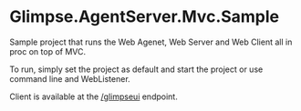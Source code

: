 ﻿# Glimpse.AgentServer.Mvc.Sample

Sample project that runs the Web Agenet, Web Server and Web Client all in proc on top of MVC. 

To run, simply set the project as default and start the project or use command line and WebListener.

Client is available at the [/glimpseui](/glimpseui) endpoint.